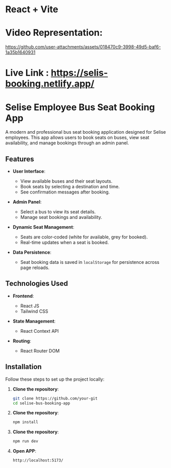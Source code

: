 # React + Vite



# Video Representation:


https://github.com/user-attachments/assets/018470c9-3998-49d5-baf6-1a35b1640931

# Live Link : https://selis-booking.netlify.app/






# Selise Employee Bus Seat Booking App

A modern and professional bus seat booking application designed for Selise employees. This app allows users to book seats on buses, view seat availability, and manage bookings through an admin panel.

## Features

- **User Interface**:
  - View available buses and their seat layouts.
  - Book seats by selecting a destination and time.
  - See confirmation messages after booking.

- **Admin Panel**:
  - Select a bus to view its seat details.
  - Manage seat bookings and availability.

- **Dynamic Seat Management**:
  - Seats are color-coded (white for available, grey for booked).
  - Real-time updates when a seat is booked.

- **Data Persistence**:
  - Seat booking data is saved in `localStorage` for persistence across page reloads.

## Technologies Used

- **Frontend**:
  - React JS
  - Tailwind CSS

- **State Management**:
  - React Context API

- **Routing**:
  - React Router DOM

## Installation

Follow these steps to set up the project locally:

1. **Clone the repository**:
   ```bash
   git clone https://github.com/your-git
   cd selise-bus-booking-app

2. **Clone the repository**:
   ```bash
   npm install


3. **Clone the repository**:
   ```bash
   npm run dev

4. **Open APP**:
   ```bash
   http://localhost:5173/
